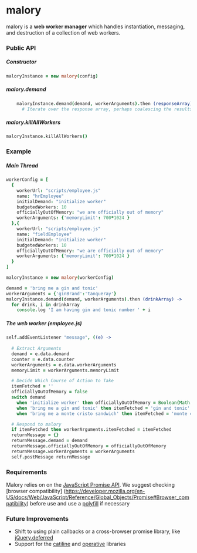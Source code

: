 malory
======
malory is a __web worker manager__ which handles instantiation, messaging, and destruction of a collection of web workers.

### Public API

##### Constructor
```coffee
maloryInstance = new malory(config)
```

##### malory.demand
```coffee
    maloryInstance.demand(demand, workerArguments).then (responseArray) ->
      # Iterate over the response array, perhaps coalescing the results
```

##### malory.killAllWorkers
```coffee
maloryInstance.killAllWorkers()
```


### Example

##### Main Thread

```coffee
workerConfig = [
  {
    workerUrl: "scripts/employee.js"
    name: "hrEmployee"
    initialDemand: "initialize worker"
    budgetedWorkers: 10
    officiallyOutOfMemory: "we are officially out of memory"
    workerArguments: {'memoryLimit': 700*1024 }
  },{
    workerUrl: "scripts/employee.js"
    name: "fieldEmployee"
    initialDemand: "initialize worker"
    budgetedWorkers: 10
    officiallyOutOfMemory: "we are officially out of memory"
    workerArguments: {'memoryLimit': 700*1024 }
  }
]

maloryInstance = new malory(workerConfig)

demand = 'bring me a gin and tonic'
workerArguments = {'ginBrand':'tanqueray'}
maloryInstance.demand(demand, workerArguments).then (drinkArray) ->
  for drink, i in drinkArray
    console.log 'I am having gin and tonic number ' + i
```

##### The web worker (employee.js)

```coffee
self.addEventListener "message", ((e) ->
  
  # Extract Arguments
  demand = e.data.demand
  counter = e.data.counter
  workerArguments = e.data.workerArguments
  memoryLimit = workerArguments.memoryLimit

  # Decide Which Course of Action to Take
  itemFetched = ''
  officiallyOutOfMemory = false
  switch demand
    when 'initialize worker' then officiallyOutOfMemory = Boolean(Math.round(Math.random()))
    when 'bring me a gin and tonic' then itemFetched = 'gin and tonic'
    when 'bring me a monte cristo sandwich' then itemFetched = 'monte cristo'

  # Respond to malory
  if itemFetched then workerArguments.itemFetched = itemFetched
  returnMessage = {}
  returnMessage.demand = demand
  returnMessage.officiallyOutOfMemory = officiallyOutOfMemory
  returnMessage.workerArguments = workerArguments
  self.postMessage returnMessage


```

### Requirements
Malory relies on on the [JavaScript Promise API](https://developer.mozilla.org/en-US/docs/Web/JavaScript/Reference/Global_Objects/Promise).  We suggest checking [browser compatibility]
(https://developer.mozilla.org/en-US/docs/Web/JavaScript/Reference/Global_Objects/Promise#Browser_compatibility) before use and use a [polyfill](https://github.com/slightlyoff/Promises) if necessary

### Future Improvements
* Shift to using plain callbacks or a cross-browser promise library, like [jQuery.deferred](http://api.jquery.com/category/deferred-object/)
* Support for the [catiline](https://github.com/calvinmetcalf/catiline) and [operative](https://github.com/padolsey/operative) libraries